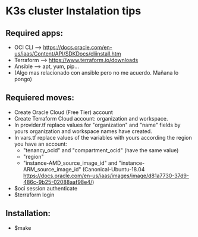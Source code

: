 # K3s cluster Instalation tips

## Required apps:
- OCI CLI --> https://docs.oracle.com/en-us/iaas/Content/API/SDKDocs/cliinstall.htm
- Terraform --> https://www.terraform.io/downloads
- Ansible --> apt, yum, pip...
- (Algo mas relacionado con ansible pero no me acuerdo. Mañana lo pongo)

## Requiered moves:
- Create Oracle Cloud (Free Tier) account
- Create Terraform Cloud account: organization and workspace.
- In provider.tf replace values for "organization" and "name" fields by yours organization and workspace names have created.
- In vars.tf replace values of the variables with yours according the region you have an account:
  - "tenancy_ocid" and "compartment_ocid" (have the same value)
  - "region"
  - "instance-AMD_source_image_id" and "instance-ARM_source_image_id" (Canonical-Ubuntu-18.04 https://docs.oracle.com/en-us/iaas/images/image/d81a7730-37d9-486c-9b25-02088aaf98e4/)
- $oci session authenticate
- $terraform login

## Installation:
- $make

